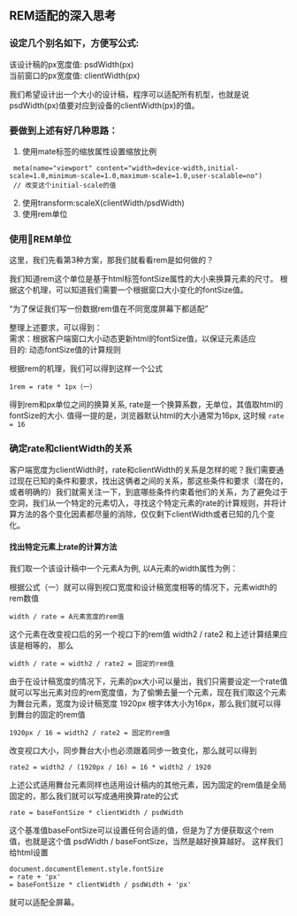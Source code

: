 ## REM适配的深入思考

### 设定几个别名如下，方便写公式:  
该设计稿的px宽度值:           psdWidth(px)  
当前窗口的px宽度值:           clientWidth(px)

我们希望设计出一个大小的设计稿，程序可以适配所有机型，也就是说 psdWidth(px)值要对应到设备的clientWidth(px)的值。

### 要做到上述有好几种思路：
1. 使用mate标签的缩放属性设置缩放比例
```jade
 meta(name="viewport" content="width=device-width,initial-scale=1.0,minimum-scale=1.0,maximum-scale=1.0,user-scalable=no")
 // 改变这个initial-scale的值
```
2. 使用transform:scaleX(clientWidth/psdWidth)
3. 使用rem单位

### 使用REM单位
这里，我们先看第3种方案，那我们就看看rem是如何做的？

我们知道rem这个单位是基于html标签fontSize属性的大小来换算元素的尺寸。
根据这个机理，可以知道我们需要一个根据窗口大小变化的fontSize值。

“为了保证我们写一份数据rem值在不同宽度屏幕下都适配”


整理上述要求，可以得到：  
需求：根据客户端窗口大小动态更新html的fontSize值，以保证元素适应  
目的: 动态fontSize值的计算规则

根据rem的机理，我们可以得到这样一个公式
```
1rem = rate * 1px（一）   
```
得到rem和px单位之间的换算关系, rate是一个换算系数，无单位，其值取html的fontSize的大小.
值得一提的是，浏览器默认html的大小通常为16px, 这时候 ```rate = 16```

### 确定rate和clientWidth的关系
客户端宽度为clientWidth时，rate和clientWidth的关系是怎样的呢？我们需要通过现在已知的条件和要求，找出这俩者之间的关系，那这些条件和要求（潜在的，或者明确的）我们就需关注一下，到底哪些条件约束着他们的关系，为了避免过于空洞，我们从一个特定的元素切入，寻找这个特定元素的rate的计算规则，并将计算方法的各个变化因素都尽量的消除，仅仅剩下clientWidth或者已知的几个变化。
#### 找出特定元素上rate的计算方法
我们取一个该设计稿中一个元素A为例, 以A元素的width属性为例：

根据公式（一）就可以得到视口宽度和设计稿宽度相等的情况下，元素width的rem数值 
```
width / rate = A元素宽度的rem值
```
这个元素在改变视口后的另一个视口下的rem值  width2 / rate2 和上述计算结果应该是相等的， 那么
```
width / rate = width2 / rate2 = 固定的rem值
```

由于在设计稿宽度的情况下，元素的px大小可以量出，我们只需要设定一个rate值就可以写出元素对应的rem宽度值，为了偷懒去量一个元素，现在我们取这个元素为舞台元素，宽度为设计稿宽度 1920px 根字体大小为16px，那么我们就可以得到舞台的固定的rem值
```
1920px / 16 = width2 / rate2 = 固定的rem值
```
改变视口大小，同步舞台大小也必须跟着同步一致变化，那么就可以得到
```
rate2 = width2 / (1920px / 16) = 16 * width2 / 1920
```
上述公式适用舞台元素同样也适用设计稿内的其他元素，因为固定的rem值是全局固定的，那么我们就可以写成通用换算rate的公式

```
rate = baseFontSize * clientWidth / psdWidth
```
这个基准值baseFontSize可以设置任何合适的值，但是为了方便获取这个rem值，也就是这个值 psdWidth / baseFontSize，当然是越好换算越好。
这样我们给html设置 
```
document.documentElement.style.fontSize 
= rate + 'px' 
= baseFontSize * clientWidth / psdWidth + 'px'
```
就可以适配全屏幕。